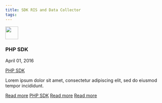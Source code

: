 ```yaml
---
title: SDK RIS and Data Collector
tags:
---
```


<div class="uk-card uk-card-default uk-width-1-2@m">
    <div class="uk-card-header">
        <div class="uk-grid-small uk-flex-middle" uk-grid>
            <div class="uk-width-auto">
                <img class="uk-border-circle" width="40" height="40" src="code">
            </div>
            <div class="uk-width-expand">
                <h3 class="uk-card-title uk-margin-remove-bottom">PHP SDK</h3>
                <p class="uk-text-meta uk-margin-remove-top"><time datetime="2016-04-01T19:00">April 01, 2016</time></p>
            </div>
        </div>
    </div>
    <div class="uk-card-body">
        <a"uk-icon="code"/a>
        <a class="uk-button uk-badge uk-button-default uk-width-1-2" href="https://github.com/Kount/kount-ris-php-sdk">PHP SDK</a>
        <p>Lorem ipsum dolor sit amet, consectetur adipiscing elit, sed do eiusmod tempor incididunt.</p>
    </div>
    <div class="uk-card-footer">
        <a href="#" class="uk-button uk-button-success uk-button-text">Read more</a>
        <a class="uk-button uk-badge uk-button-default uk-width-1-2" href="https://github.com/Kount/kount-ris-php-sdk">PHP SDK</a>
        <a href="#" class="uk-button uk-button-success uk-button-text">Read more</a>
        <a href="#" class="uk-button uk-button-success uk-button-text">Read more</a>
    </div>
</div>
